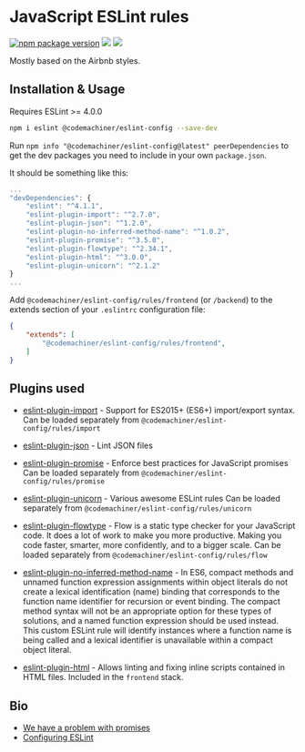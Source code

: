 # JavaScript ESLint rules

[![npm package version](https://badge.fury.io/js/%40codemachiner%2Feslint-config.svg)](https://badge.fury.io/js/%40codemachiner%2Feslint-config)
[![](https://david-dm.org/codemachiner/eslint-config/dev-status.svg)](https://david-dm.org/codemachiner/eslint-config?type=dev)
[![](https://david-dm.org/codemachiner/eslint-config/peer-status.svg)](https://david-dm.org/codemachiner/eslint-config?type=peer)

Mostly based on the Airbnb styles.

## Installation & Usage

Requires ESLint >= 4.0.0

```bash
npm i eslint @codemachiner/eslint-config --save-dev
```

Run `npm info "@codemachiner/eslint-config@latest" peerDependencies` to get the dev packages you need to include in your own `package.json`.

It should be something like this:
```javascript
...
"devDependencies": {
    "eslint": "^4.1.1",
    "eslint-plugin-import": "^2.7.0",
    "eslint-plugin-json": "^1.2.0",
    "eslint-plugin-no-inferred-method-name": "^1.0.2",
    "eslint-plugin-promise": "^3.5.0",
    "eslint-plugin-flowtype": "^2.34.1",
    "eslint-plugin-html": "^3.0.0",
    "eslint-plugin-unicorn": "^2.1.2"
}
...
```
Add `@codemachiner/eslint-config/rules/frontend` (or `/backend`) to the extends section of your `.eslintrc` configuration file:

```json
{
    "extends": [
        "@codemachiner/eslint-config/rules/frontend",
    ]
}
```

## Plugins used

* [eslint-plugin-import](https://github.com/benmosher/eslint-plugin-import) - Support for ES2015+ (ES6+) import/export syntax. 
Can be loaded separately from `@codemachiner/eslint-config/rules/import`

* [eslint-plugin-json](https://www.npmjs.com/package/eslint-plugin-json) - Lint JSON files

* [eslint-plugin-promise](https://www.npmjs.com/package/eslint-plugin-promise) - Enforce best practices for JavaScript promises
Can be loaded separately from `@codemachiner/eslint-config/rules/promise`

* [eslint-plugin-unicorn](https://www.npmjs.com/package/eslint-plugin-unicorn) - Various awesome ESLint rules
Can be loaded separately from `@codemachiner/eslint-config/rules/unicorn`

* [eslint-plugin-flowtype](https://www.npmjs.com/package/eslint-plugin-flowtype) - Flow is a static type checker for your JavaScript code. It does a lot of work to make you more productive. Making you code faster, smarter, more confidently, and to a bigger scale.
Can be loaded separately from `@codemachiner/eslint-config/rules/flow`

* [eslint-plugin-no-inferred-method-name](https://www.npmjs.com/package/eslint-plugin-no-inferred-method-name) - In ES6, compact methods and unnamed function expression assignments within object literals do not create a lexical identification (name) binding that corresponds to the function name identifier for recursion or event binding. The compact method syntax will not be an appropriate option for these types of solutions, and a named function expression should be used instead. This custom ESLint rule will identify instances where a function name is being called and a lexical identifier is unavailable within a compact object literal.

* [eslint-plugin-html](https://www.npmjs.com/package/eslint-plugin-html) - Allows linting and fixing inline scripts contained in HTML files. Included in the `frontend` stack.

## Bio

* [We have a problem with promises](https://pouchdb.com/2015/05/18/we-have-a-problem-with-promises.html)
* [Configuring ESLint](http://eslint.org/docs/user-guide/configuring)
